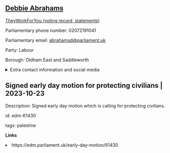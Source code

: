 ## <a href="https://members.parliament.uk/member/4212/contact">Debbie Abrahams</a>

<a href="https://www.theyworkforyou.com/mp/25034/debbie_abrahams/oldham_east_and_saddleworth">TheyWorkForYou (voting record, statements)</a> 

Parliamentary phone number: 02072191041 

Parliamentary email: abrahamsd@parliament.uk 

Party: Labour 

Borough: Oldham East and Saddleworth 

<details><summary>Extra contact information and social media</summary> 
<li>Website: http://www.debbieabrahams.org.uk/</li>
<li>Twitter: https://twitter.com/Debbie_abrahams</li>
<li>Constituency office phone number: 01616244248</li>
<li>Constituency office email: abrahamsd@parliament.uk</li>
<li>Facebook:</li>
<li>Instagram:</li>
<li>Youtube:</li>
<li>Linkedin:</li>
<li>Government department phone number:</li>
<li>Government department email:</li>
<li>Threads:</li>
<li>Party office phone number:</li>
<li>Party office email:</li>
<li>Tiktok:</li>
</details>

## Signed early day motion for protecting civilians | 2023-10-23

Description: Signed early day motion which is calling for protecting civilians. 
 
id: edm-61430 

tags: palestine 

**Links** 
 <li>https://edm.parliament.uk/early-day-motion/61430</li>
